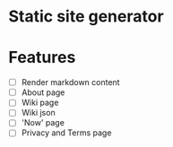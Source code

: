 # Static site generator

# Features

- [ ] Render markdown content
- [ ] About page
- [ ] Wiki page
- [ ] Wiki json
- [ ] 'Now' page
- [ ] Privacy and Terms page
